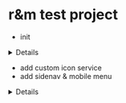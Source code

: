 # r&m test project

- init

<details>

```js
git switch --orphan test6
New-Item .gitignore
New-Item README.md
mkdir test6
cd test6
ng new form --directory ./
// add material & custom theme
// custom palette (http://mcg.mbitson.com/#!?mcgpalette0=%23da2032)
ng add @angular/material

git commit --allow-empty -m "Initial"
git push -u origin test6

```

![Alt text](test6/src/readmeAssets/basic-layout.png)

// add media-query ( BreakpointObserver.observe vs MediaMatcher )

<details>

```js
  /* MEDIA-QUERY-LIST
  matcher!: MediaQueryList;

  constructor(public mediaMatcher: MediaMatcher) {}

  ngOnInit() {
    this.matcher = this.mediaMatcher.matchMedia('(min-width: 960px)');
    this.matcher.addListener(this.myListener);
  }

  myListener(event: { matches: any }) {
    if (event.matches) {
      console.log('match');
    } else {
      console.log('no match');
    }
  }

  ngOnDestroy() {
    this.matcher.removeListener(this.myListener);
  }


//------ var ------

  mdq: MediaQueryList;
  mediaQueryListener: () => void;

constructor(changeDetectorRef: ChangeDetectorRef, media: MediaMatcher) {
  this.mdq = media.matchMedia('(max-width: 992px)');
  this.mediaQueryListener = () => {
    changeDetectorRef.detectChanges();
    console.log('Match?: ', this.mdq.matches);
  };
  this.mdq.addListener(this.mediaQueryListener);
  }

  */

  constructor(public breakpointObserver: BreakpointObserver) {}

  ngOnInit() {
    this.breakpointObserver
      .observe(['(max-width: 1024px)'])
      .subscribe((state: BreakpointState) => {
        state.matches
          ? (this.isSidenavOpen = false)
          : (this.isSidenavOpen = true);
      });
  }

```

</details>

</details>

- add custom icon service
- add sidenav & mobile menu

<details>

```js
ng g c components/sidenav --skip-tests --dry-run
```

![Alt text](test6/src/readmeAssets/mobile-menu.png)

</details>
